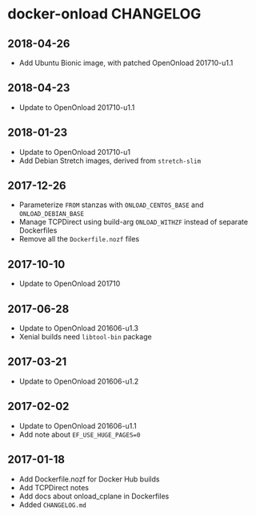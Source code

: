 # docker-onload CHANGELOG

## 2018-04-26

 * Add Ubuntu Bionic image, with patched OpenOnload 201710-u1.1

## 2018-04-23

 * Update to OpenOnload 201710-u1.1

## 2018-01-23

 * Update to OpenOnload 201710-u1
 * Add Debian Stretch images, derived from `stretch-slim`

## 2017-12-26

 * Parameterize `FROM` stanzas with `ONLOAD_CENTOS_BASE` and `ONLOAD_DEBIAN_BASE`
 * Manage TCPDirect using build-arg `ONLOAD_WITHZF` instead of separate Dockerfiles
 * Remove all the `Dockerfile.nozf` files

## 2017-10-10

 * Update to OpenOnload 201710

## 2017-06-28

 * Update to OpenOnload 201606-u1.3
 * Xenial builds need `libtool-bin` package

## 2017-03-21

 * Update to OpenOnload 201606-u1.2

## 2017-02-02

 * Update to OpenOnload 201606-u1.1
 * Add note about `EF_USE_HUGE_PAGES=0`

## 2017-01-18

 * Add Dockerfile.nozf for Docker Hub builds
 * Add TCPDirect notes
 * Add docs about onload_cplane in Dockerfiles
 * Added `CHANGELOG.md`

